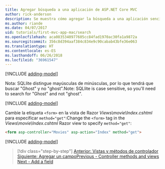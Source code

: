 ```yaml
---
title: Agregar búsqueda a una aplicación de ASP.NET Core MVC
author: rick-anderson
description: Se muestra cómo agregar la búsqueda a una aplicación sencilla de ASP.NET Core MVC
ms.author: riande
ms.date: 04/07/2017
uid: tutorials/first-mvc-app-mac/search
ms.openlocfilehash: aca0835340977605cc84fad1970ac30fa1a9872a
ms.sourcegitcommit: 356c8d394aaf384c834e9c90cabab43bfe36e063
ms.translationtype: HT
ms.contentlocale: es-ES
ms.lasthandoff: 06/26/2018
ms.locfileid: "36961547"
---
```

[!INCLUDE [adding-model](../../includes/mvc-intro/search1.md)]

<span data-ttu-id="fd940-103">Nota: SQLlite distingue mayúsculas de minúsculas, por lo que tendrá que buscar "Ghost" y no "ghost".</span><span class="sxs-lookup"><span data-stu-id="fd940-103">Note: SQLlite is case sensitive, so you'll need to search for "Ghost" and not "ghost".</span></span>

[!INCLUDE [adding-model](../../includes/mvc-intro/search2.md)]

<span data-ttu-id="fd940-104">Cambie la etiqueta `<form>` en la vista de Razor *Views\movie\Index.cshtml* para especificar `method="get"`:</span><span class="sxs-lookup"><span data-stu-id="fd940-104">Change the `<form>` tag in the *Views\movie\Index.cshtml* Razor view to specify `method="get"`:</span></span>

```html
<form asp-controller="Movies" asp-action="Index" method="get">
```

[!INCLUDE [adding-model](../../includes/mvc-intro/search3.md)]

> [!div class="step-by-step"]
> <span data-ttu-id="fd940-105">[Anterior: Vistas y métodos de controlador](controller-methods-views.md)
> [Siguiente: Agregar un campo](new-field.md)</span><span class="sxs-lookup"><span data-stu-id="fd940-105">[Previous - Controller methods and views](controller-methods-views.md)
[Next - Add a field](new-field.md)</span></span>
